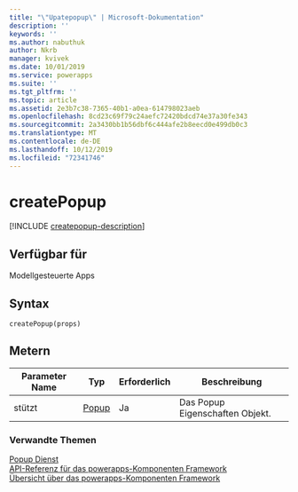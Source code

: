 ```yaml
---
title: "\"Upatepopup\" | Microsoft-Dokumentation"
description: ''
keywords: ''
ms.author: nabuthuk
author: Nkrb
manager: kvivek
ms.date: 10/01/2019
ms.service: powerapps
ms.suite: ''
ms.tgt_pltfrm: ''
ms.topic: article
ms.assetid: 2e3b7c38-7365-40b1-a0ea-614798023aeb
ms.openlocfilehash: 8cd23c69f79c24aefc72420bdcd74e37a30fe343
ms.sourcegitcommit: 2a3430bb1b56dbf6c444afe2b8eecd0e499db0c3
ms.translationtype: MT
ms.contentlocale: de-DE
ms.lasthandoff: 10/12/2019
ms.locfileid: "72341746"
---
```

# <a name="createpopup"></a>createPopup

[!INCLUDE [createpopup-description](includes/createpopup-description.md)]

## <a name="available-for"></a>Verfügbar für 

Modellgesteuerte Apps

## <a name="syntax"></a>Syntax

`createPopup(props)`

## <a name="parameters"></a>Metern

| Parameter Name|Typ|Erforderlich|Beschreibung|
| ------------- |----|--------|-----------|
|stützt|[Popup](../popup.md)|Ja|Das Popup Eigenschaften Objekt.|


### <a name="related-topics"></a>Verwandte Themen

[Popup Dienst](../popupservice.md)<br/>
[API-Referenz für das powerapps-Komponenten Framework](../../reference/index.md)<br/>
[Übersicht über das powerapps-Komponenten Framework](../../overview.md)